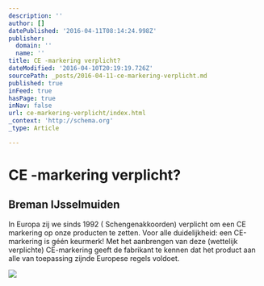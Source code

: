 ```yaml
---
description: ''
author: []
datePublished: '2016-04-11T08:14:24.998Z'
publisher:
  domain: ''
  name: ''
title: CE -markering verplicht?
dateModified: '2016-04-10T20:19:19.726Z'
sourcePath: _posts/2016-04-11-ce-markering-verplicht.md
published: true
inFeed: true
hasPage: true
inNav: false
url: ce-markering-verplicht/index.html
_context: 'http://schema.org'
_type: Article

---
```

# CE -markering verplicht?

<article style=""><h1>Breman IJsselmuiden</h1><p>In Europa zij we sinds 1992 ( Schengenakkoorden) verplicht om een CE markering op onze producten te zetten. Voor alle duidelijkheid: een CE-markering is géén keurmerk! Met het aanbrengen van deze (wettelijk verplichte) CE-markering geeft de fabrikant te kennen dat het product aan alle van toepassing zijnde Europese regels voldoet.</p><img src="http://www.breman.nl/cms/FCKeditor/cstmFiles/wwwbreman-ijsselmuidennl/blog/eu.jpg" /></article>